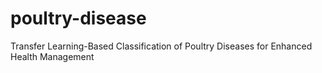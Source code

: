 # poultry-disease
Transfer Learning-Based Classification of Poultry Diseases for Enhanced Health Management
